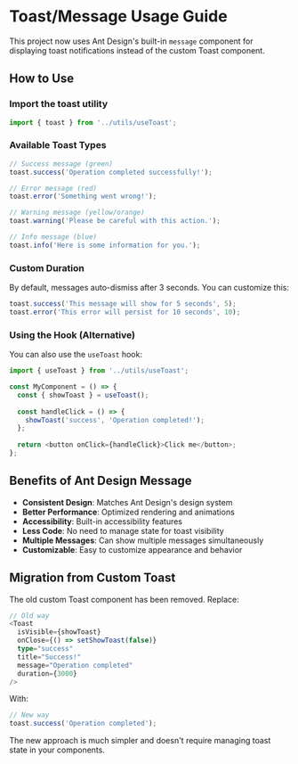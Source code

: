 # Toast/Message Usage Guide

This project now uses Ant Design's built-in `message` component for displaying toast notifications instead of the custom Toast component.

## How to Use

### Import the toast utility

```typescript
import { toast } from '../utils/useToast';
```

### Available Toast Types

```typescript
// Success message (green)
toast.success('Operation completed successfully!');

// Error message (red)
toast.error('Something went wrong!');

// Warning message (yellow/orange)
toast.warning('Please be careful with this action.');

// Info message (blue)
toast.info('Here is some information for you.');
```

### Custom Duration

By default, messages auto-dismiss after 3 seconds. You can customize this:

```typescript
toast.success('This message will show for 5 seconds', 5);
toast.error('This error will persist for 10 seconds', 10);
```

### Using the Hook (Alternative)

You can also use the `useToast` hook:

```typescript
import { useToast } from '../utils/useToast';

const MyComponent = () => {
  const { showToast } = useToast();
  
  const handleClick = () => {
    showToast('success', 'Operation completed!');
  };
  
  return <button onClick={handleClick}>Click me</button>;
};
```

## Benefits of Ant Design Message

- **Consistent Design**: Matches Ant Design's design system
- **Better Performance**: Optimized rendering and animations
- **Accessibility**: Built-in accessibility features
- **Less Code**: No need to manage state for toast visibility
- **Multiple Messages**: Can show multiple messages simultaneously
- **Customizable**: Easy to customize appearance and behavior

## Migration from Custom Toast

The old custom Toast component has been removed. Replace:

```typescript
// Old way
<Toast
  isVisible={showToast}
  onClose={() => setShowToast(false)}
  type="success"
  title="Success!"
  message="Operation completed"
  duration={3000}
/>
```

With:

```typescript
// New way
toast.success('Operation completed');
```

The new approach is much simpler and doesn't require managing toast state in your components.
